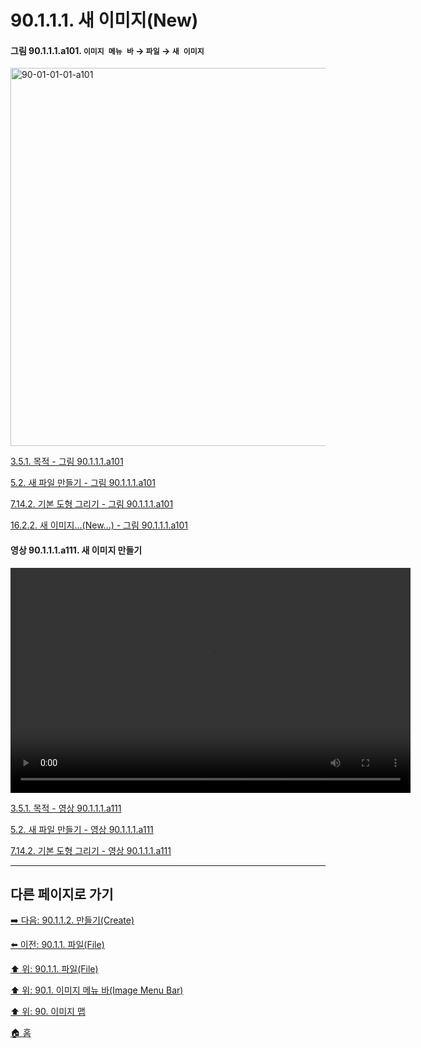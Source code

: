 # 90.1.1.1. 새 이미지(New)

<a id="90-01-01-01-a101"></a>
 
#### 그림 90.1.1.1.a101. `이미지 메뉴 바` → `파일` → `새 이미지`
<img width="980" height="605" alt="90-01-01-01-a101" src="https://github.com/user-attachments/assets/c2250b2e-4a8d-4e8a-8296-0d43f8bebf5d" />

[3.5.1. 목적 - 그림 90.1.1.1.a101](./03-05-01-intention.md#90-01-01-01-a101)

[5.2. 새 파일 만들기 - 그림 90.1.1.1.a101](./05-02-creating-new-files.md#90-01-01-01-a101)

[7.14.2. 기본 도형 그리기 - 그림 90.1.1.1.a101](./07-14-02-creating-a-basic-shape.md#90-01-01-01-a101)

[16.2.2. 새 이미지...(New...) - 그림 90.1.1.1.a101](./16-02-02-00-new.md#90-01-01-01-a101)

<a id="90-01-01-01-a111"></a>

#### 영상 90.1.1.1.a111. 새 이미지 만들기
<video controls="controls" width="640" height="360" environment="MacOS:Sonoma 14.2.1 GIMP 2.10.36" src="https://github.com/wonder13662/gimp/assets/15767104/028b4f82-b28c-4c2d-96b3-76ab15e9c09a"></video>

[3.5.1. 목적 - 영상 90.1.1.1.a111](./03-05-01-intention.md#90-01-01-01-a111)

[5.2. 새 파일 만들기 - 영상 90.1.1.1.a111](./05-02-creating-new-files.md#90-01-01-01-a111)

[7.14.2. 기본 도형 그리기 - 영상 90.1.1.1.a111](./07-14-02-creating-a-basic-shape.md#90-01-01-01-a111)

***

## 다른 페이지로 가기

[➡️ 다음: 90.1.1.2. 만들기(Create)](./90-01-01-02-00-create.md)

[⬅️ 이전: 90.1.1. 파일(File)](./90-01-01-00-file.md)

[⬆️ 위: 90.1.1. 파일(File)](./90-01-01-00-file.md)

[⬆️ 위: 90.1. 이미지 메뉴 바(Image Menu Bar)](./90-01-00-image-menu-bar.md)

[⬆️ 위: 90. 이미지 맵](./90-00-image-map.md)

[🏠 홈](./00-home.md)
